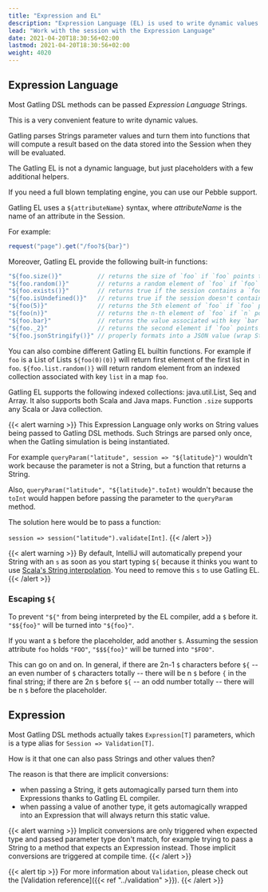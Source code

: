 ```yaml
---
title: "Expression and EL"
description: "Expression Language (EL) is used to write dynamic values by fetching values in the session"
lead: "Work with the session with the Expression Language"
date: 2021-04-20T18:30:56+02:00
lastmod: 2021-04-20T18:30:56+02:00
weight: 4020
---
```


## Expression Language

Most Gatling DSL methods can be passed *Expression Language* Strings.

This is a very convenient feature to write dynamic values.

Gatling parses Strings parameter values and turn them into functions that will compute a result based on the data stored into the Session when they will be evaluated.

The Gatling EL is not a dynamic language, but just placeholders with a few additional helpers.

If you need a full blown templating engine, you can use our Pebble support.

Gatling EL uses a `${attributeName}` syntax, where *attributeName* is the name of an attribute in the Session.

For example:

```scala
request("page").get("/foo?${bar}")
```

Moreover, Gatling EL provide the following built-in functions:

```scala
"${foo.size()}"          // returns the size of `foo` if `foo` points to a Scala or Java collection attribute
"${foo.random()}"        // returns a random element of `foo` if `foo` points to an indexed collection
"${foo.exists()}"        // returns true if the session contains a `foo` attribute, false otherwise
"${foo.isUndefined()}"   // returns true if the session doesn't contains a `foo` attribute, false otherwise
"${foo(5)}"              // returns the 5th element of `foo` if `foo` points to an indexed collection
"${foo(n)}"              // returns the n-th element of `foo` if `n` points to an Int and `foo` to an indexed collection or a Tuple
"${foo.bar}"             // returns the value associated with key `bar` if `foo` points to a map
"${foo._2}"              // returns the second element if `foo` points to a Tuple object (identical to idiomatic Scala Tuple syntax, 1 based index)
"${foo.jsonStringify()}" // properly formats into a JSON value (wrap Strings with double quotes, deal with null)
```

You can also combine different Gatling EL builtin functions. For example if `foo` is a List of Lists `${foo(0)(0)}` will return first element of the first list in `foo`. `${foo.list.random()}` will return random element from an indexed collection associated with key `list` in a map `foo`.
 
Gatling EL supports the following indexed collections: java.util.List, Seq and Array. It also supports both Scala and Java maps. Function `.size` supports any Scala or Java collection.

{{< alert warning >}}
This Expression Language only works on String values being passed to Gatling DSL methods.
Such Strings are parsed only once, when the Gatling simulation is being instantiated.

For example `queryParam("latitude", session => "${latitude}")` wouldn't work because the parameter is not a String, but a function that returns a String.

Also, `queryParam("latitude", "${latitude}".toInt)` wouldn't because the `toInt` would happen before passing the parameter to the `queryParam` method.

The solution here would be to pass a function:

`session => session("latitude").validate[Int]`.
{{< /alert >}}

{{< alert warning >}}
By default, IntelliJ will automatically prepend your String with an `s` as soon as you start typing `${`
because it thinks you want to use [Scala's String interpolation](https://docs.scala-lang.org/overviews/core/string-interpolation.html).
You need to remove this `s` to use Gatling EL.
{{< /alert >}}

### Escaping `${`

To prevent `"${"` from being interpreted by the EL compiler, add a `$` before it. `"$${foo}"` will be turned into `"${foo}"`.

If you want a `$` before the placeholder, add another `$`.
Assuming the session attribute `foo` holds `"FOO"`, `"$$${foo}"` will be turned into `"$FOO"`.

This can go on and on. In general, if there are 2n-1 `$` characters before `${` -- an even number of `$` characters totally --
there will be n `$` before `{` in the final string;
if there are 2n `$` before `${` -- an odd number totally -- there will be n `$` before the placeholder.

## Expression

Most Gatling DSL methods actually takes `Expression[T]` parameters, which is a type alias for `Session => Validation[T]`.

How is it that one can also pass Strings and other values then?

The reason is that there are implicit conversions:

* when passing a String, it gets automagically parsed turn them into Expressions thanks to Gatling EL compiler.
* when passing a value of another type, it gets automagically wrapped into an Expression that will always return this static value.

{{< alert warning >}}
  Implicit conversions are only triggered when expected type and passed parameter type don't match, for example trying to pass a String to a method that expects an Expression instead.
  Those implicit conversions are triggered at compile time.
{{< /alert >}}

{{< alert tip >}}
  For more information about `Validation`, please check out the [Validation reference]({{< ref "../validation" >}}).
{{< /alert >}}
